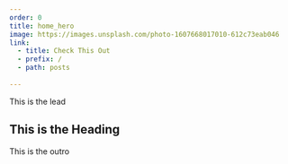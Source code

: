 ```yaml
---
order: 0
title: home_hero
image: https://images.unsplash.com/photo-1607668017010-612c73eab046
link:
  - title: Check This Out
  - prefix: /
  - path: posts
  
---
```


  This is the lead

  ## This is the Heading

  This is the outro
